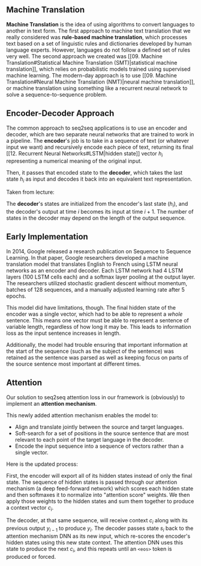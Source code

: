 ## Machine Translation
**Machine Translation** is the idea of using algorithms to convert languages to another in text form.
The first approach to machine text translation that we really considered was **rule-based machine translation**, which processes text based on a set of linguistic rules and dictionaries developed by human language experts. However, languages do not follow a defined set of rules very well.
The second approach we created was [[09. Machine Translation#Statistical Machine Translation (SMT)|statistical machine translation]], which relies on probabilistic models trained using supervised machine learning.
 The modern-day approach is to use [[09. Machine Translation#Neural Machine Translation (NMT)|neural machine translation]], or machine translation using something like a recurrent neural network to solve a sequence-to-sequence problem.
## Encoder-Decoder Approach
The common approach to seq2seq applications is to use an encoder and decoder, which are two separate neural networks that are trained to work in a pipeline.
The **encoder**'s job is to take in a sequence of text (or whatever input we want) and recursively encode each piece of text, returning its final [[12. Recurrent Neural Networks#LSTM|hidden state]] vector $h_i$ representing a numerical meaning of the original input.

Then, it passes that encoded state to the **decoder**, which takes the last state $h_i$ as input and decodes it back into an equivalent text representation.

Taken from lecture:

The **decoder**'s states are initialized from the encoder's last state ($h_i$), and the decoder's output at time $i$ becomes its input at time $i+1$. The number of states in the decoder may depend on the length of the output sequence.
## Early Implementation
In 2014, Google released a research publication on Sequence to Sequence Learning. In that paper, Google researchers developed a machine translation model that translates English to French using LSTM neural networks as an encoder and decoder. Each LSTM network had 4 LSTM layers (100 LSTM cells each) and a softmax layer pooling at the output layer. The researchers utilized stochastic gradient descent without momentum, batches of 128 sequences, and a manually adjusted learning rate after 5 epochs.

This model did have limitations, though. The final hidden state of the encoder was a single vector, which had to be able to represent a *whole* sentence. This means one vector must be able to represent a sentence of variable length, regardless of how long it may be. This leads to information loss as the input sentence increases in length.

Additionally, the model had trouble ensuring that important information at the start of the sequence (such as the subject of the sentence) was retained as the sentence was parsed as well as keeping focus on parts of the source sentence most important at different times.
## Attention
Our solution to seq2seq attention loss in our framework is (obviously) to implement an **attention mechanism**.

This newly added attention mechanism enables the model to:

- Align and translate jointly between the source and target languages.
- Soft-search for a set of positions in the source sentence that are most relevant to each point of the target language in the decoder.
- Encode the input sequence into a sequence of vectors rather than a single vector.

Here is the updated process:

First, the encoder will export all of its hidden states instead of only the final state. The sequence of hidden states is passed through our attention mechanism (a deep feed-forward network) which scores each hidden state and then softmaxes it to normalize into "attention score" weights. We then apply those weights to the hidden states and sum them together to produce a context vector $c_i$.

The decoder, at that same sequence, will receive context $c_i$ along with its previous output $y_{i-1}$ to produce $y_i$. The decoder passes state $s_i$ back to the attention mechanism DNN as its new input, which re-scores the encoder's hidden states using this new state context. The attention DNN uses this state to produce the next $c_i$, and this repeats until an `<eos>` token is produced or forced.